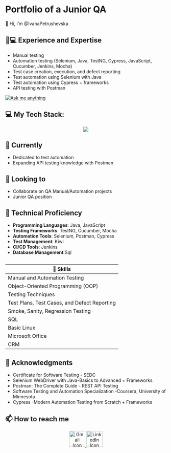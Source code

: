 # Portfolio of a Junior QA 

👋 Hi, I’m @IvanaPetrushevska

## 👨💻 Experience and Expertise

- Manual testing
- Automation testing (Selenium, Java, TestNG, Cypress, JavaScript, Cucumber, Jenkins, Mocha)
- Test case creation, execution, and defect reporting
- Test automation using Selenium with Java
- Test automation using Cypress + frameworks
- API testing with Postman

[![Ask me anything](https://img.shields.io/badge/Ask_me_anything-1abc9c.svg)](https://www.linkedin.com/in/ivana-petrushevska-385761224/)



## 💻 My Tech Stack:

<p align="center">
  <a href="https://skillicons.dev">
    <img src="https://skillicons.dev/icons?i=java,postman,selenium,idea,eclipse,cypress,javascript,jenkins,cucumber,jmeter" />
  </a>
</p>

## 🌱 Currently 
- Dedicated to test automation 
- Expanding API testing knowledge with Postman

## 💞️ Looking to 
- Collaborate on QA Manual/Automation projects 
- Junior QA position

## 🚀 Technical Proficiency
- **Programming Languages**: Java, JavaScript
- **Testing Frameworks**: TestNG, Cucumber, Mocha
- **Automation Tools**: Selenium, Postman, Cypress
- **Test Management**: Kiwi
- **CI/CD Tools**: Jenkins
- **Database Management**:Sql

## 
| 💪 Skills |
|---------------------------|
| Manual and Automation Testing |
| Object-Oriented Programming (OOP) |
| Testing Techniques |
| Test Plans, Test Cases, and Defect Reporting |
| Smoke, Sanity, Regression Testing |
| SQL |
| Basic Linux |
| Microsoft Office |
| CRM |

## 🌟 Acknowledgments
- Certificate for Software Testing - SEDC
- Selenium WebDriver with Java-Basics to Advanced + Frameworks
- Postman: The Complete Guide - REST API Testing
- Software Testing and Automation Specialization -Coursera, University of Minnesota
- Cypress -Modern Automation Testing from Scratch + Frameworks



## 📫 How to reach me
<p align="center">
  <a href="mailto:kostadinovska.1994@hotmail.com">
    <img src="https://skillicons.dev/icons?i=gmail" alt="Gmail Icon" width="50" height="50" style="max-width: 100%;">
  </a>
  <a href="https://www.linkedin.com/in/ivana-petrushevska-385761224/">
    <img src="https://skillicons.dev/icons?i=linkedin" alt="LinkedIn Icon" width="50" height="50" style="max-width: 100%;">
  </a>
</p>
